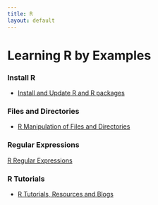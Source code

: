 ```yaml
---
title: R
layout: default
---
```


# Learning R by Examples 

### Install R

* [Install and Update R and R packages](http://felixfan.github.io/2013/10/04/install-update-R/)

### Files and Directories

* [R Manipulation of Files and Directories](http://felixfan.github.io/2013/10/08/File-Manipulation/)

### Regular Expressions

[R Regular Expressions](http://felixfan.github.io/2013/10/02/Regular-Expressions/)

### R Tutorials

* [R Tutorials, Resources and Blogs](http://felixfan.github.io/2013/10/05/R-Tutorials/)
